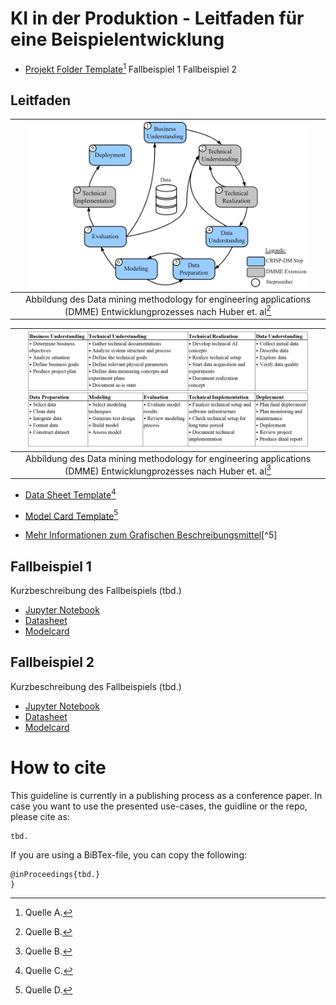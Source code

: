 # KI in der Produktion - Leitfaden für eine Beispielentwicklung

- [Projekt Folder Template](templates/folder-structure)[^1]
Fallbeispiel 1 
Fallbeispiel 2

## Leitfaden

| <img src="/templates/figures/figures-DMME.png" width="450"/>|
|:--:|
| Abbildung des Data mining methodology for engineering applications (DMME) Entwicklungprozesses nach Huber et. al[^2] |

| <img src="/templates/figures/process-steps.png" width="450"/>|
|:--:|
| Abbildung des Data mining methodology for engineering applications (DMME) Entwicklungprozesses nach Huber et. al[^2] |

- [Data Sheet Template](templates/datasheets/datasheet-for-dataset-template.md)[^3]

- [Model Card Template](templates/modelcards/model-card-template.md)[^4]

- [Mehr Informationen zum Grafischen Beschreibungsmittel](https://github.com/schiesem/GML-AIAAS)[^5]

## Fallbeispiel 1
Kurzbeschreibung des Fallbeispiels (tbd.)

- [Jupyter Notebook](tbd.)
- [Datasheet](use-case-1/reports/datasheet.md)
- [Modelcard](use-case-1/reports/model-card.md)

## Fallbeispiel 2
Kurzbeschreibung des Fallbeispiels (tbd.)

- [Jupyter Notebook](use-case-2/notebooks/project.ipynb)
- [Datasheet](use-case-2/reports/datasheet.md)
- [Modelcard](use-case-2/reports/model-card.md)

# How to cite

This guideline is currently in a publishing process as a conference paper.
In case you want to use the presented use-cases, the guidline or the repo, please cite as:
```
tbd.
```
If you are using a BiBTex-file, you can copy the following:
```
@inProceedings{tbd.}
}
```

[^1]: Quelle A.
[^2]: Quelle B.
[^3]: Quelle C.
[^4]: Quelle D.
